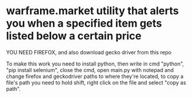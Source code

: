 # warframe.market utility that alerts you when a specified item gets listed below a certain price


YOU NEED FIREFOX, and also download gecko driver from this repo

To make this work you need to install python, then write in cmd "python", "pip install selenium", close the cmd, open main.py with notepad and change firefox and geckodriver paths to where they're located, to copy a file's path you need to hold shift, right click on the file and select "copy as path".



